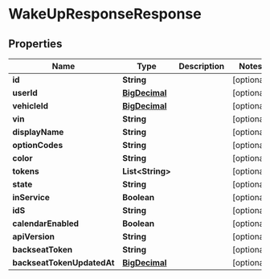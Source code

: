 # WakeUpResponseResponse

## Properties
Name | Type | Description | Notes
------------ | ------------- | ------------- | -------------
**id** | **String** |  |  [optional]
**userId** | [**BigDecimal**](BigDecimal.md) |  |  [optional]
**vehicleId** | [**BigDecimal**](BigDecimal.md) |  |  [optional]
**vin** | **String** |  |  [optional]
**displayName** | **String** |  |  [optional]
**optionCodes** | **String** |  |  [optional]
**color** | **String** |  |  [optional]
**tokens** | **List&lt;String&gt;** |  |  [optional]
**state** | **String** |  |  [optional]
**inService** | **Boolean** |  |  [optional]
**idS** | **String** |  |  [optional]
**calendarEnabled** | **Boolean** |  |  [optional]
**apiVersion** | **String** |  |  [optional]
**backseatToken** | **String** |  |  [optional]
**backseatTokenUpdatedAt** | [**BigDecimal**](BigDecimal.md) |  |  [optional]
